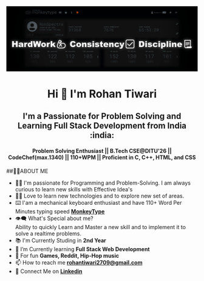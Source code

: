 <img src="background_1.png">
<h1 align="center"> Hi 👋 I'm <b>Rohan Tiwari</b></h1>
<h2 align="center"><b>I'm a Passionate for Problem Solving and Learning Full Stack Development from India :india:</b></h2>
<h4 align="center"><b>Problem Solving Enthusiast || B.Tech CSE@DITU'26 || CodeChef(max.1340) || 110+WPM || Proficient in C, C++, HTML, and CSS
</b></h4> 

##🙋‍♂️ABOUT ME
- 🧑‍🎓 I'm passionate for Programming and Problem-Solving. I am always curious to learn new skills with Effective Idea's
- 👨‍💻 Love to learn new technologies and to explore new set of areas.
- ⌨️ I'am a mechanical keyboard enthusiast and have 110+ Word Per Minutes typing speed [**MonkeyType**](https://monkeytype.com/profile/RonSpectre)
- 👁‍🗨 What's Special about me? <br>
Ability to quickly Learn and Master a new skill and to implement it to solve a realtime problems.
- 📚 I'm Currently Studing in **2nd Year**
- 📘 I’m Currently learning **Full Stack Web Development**
- 🎈 For fun **Games, Reddit, Hip-Hop music**
- 📫 How to reach me **rohantiwari2709@gmail.com**
- 🔗 Connect Me on [**Linkedin**](https://www.linkedin.com/in/rohan-tiwarii/)
